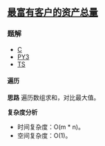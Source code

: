## [最富有客户的资产总量](https://leetcode.cn/problems/richest-customer-wealth/)

### 题解
+ [C](../../c/1792/1672.c)
+ [PY3](../../py3/1792/1672.py)
+ [TS](../../ts/1792/1672.ts)

#### 遍历
**思路**
遍历数组求和，对比最大值。

**复杂度分析**
+ 时间复杂度：O(m * n)。
+ 空间复杂度：O(1)。
